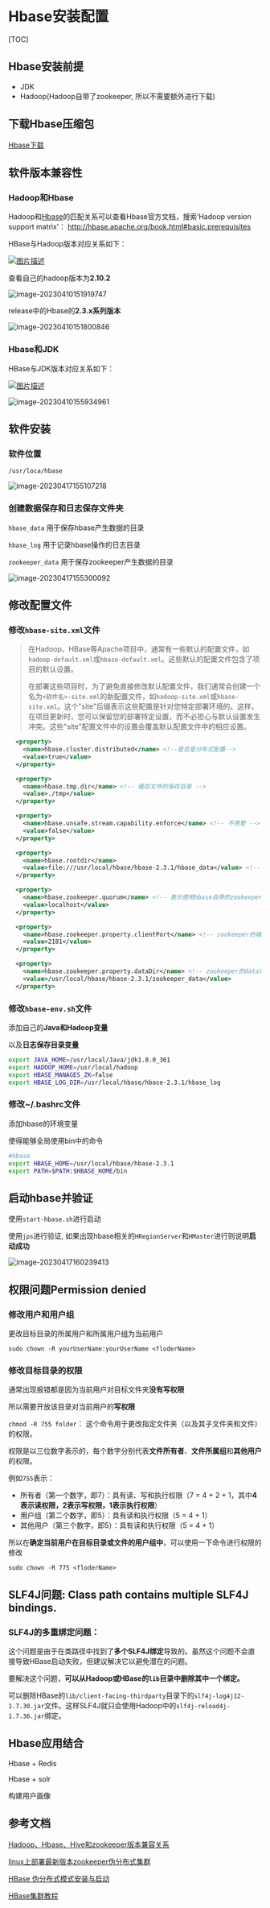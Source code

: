 # Hbase安装配置

[TOC]

## Hbase安装前提

- JDK
- Hadoop(Hadoop自带了zookeeper, 所以不需要额外进行下载)

## 下载Hbase压缩包

[Hbase下载](https://archive.apache.org/dist/hbase/)

## 软件版本兼容性

### Hadoop和Hbase

Hadoop和[Hbase](https://so.csdn.net/so/search?q=Hbase&spm=1001.2101.3001.7020)的匹配关系可以查看Hbase官方文档，搜索‘Hadoop version support matrix’： http://hbase.apache.org/book.html#basic.prerequisites

HBase与Hadoop版本对应关系如下：

[![图片描述](http://wiki.xuwei.tech/allpic/5fa365cb0961c7d613210938.jpg)](http://wiki.xuwei.tech/allpic/5fa365cb0961c7d613210938.jpg)

查看自己的hadoop版本为**2.10.2**

![image-20230410151919747](http://evinci.oss-cn-hangzhou.aliyuncs.com/evinci/image-20230410151919747.png)

release中的Hbase的**2.3.x系列版本**

![image-20230410151800846](http://evinci.oss-cn-hangzhou.aliyuncs.com/evinci/image-20230410151800846.png)

### Hbase和JDK

HBase与JDK版本对应关系如下：

[![图片描述](http://wiki.xuwei.tech/allpic/5fa365c509bf51ce12480471.jpg)](http://wiki.xuwei.tech/allpic/5fa365c509bf51ce12480471.jpg)

![image-20230410155934961](http://evinci.oss-cn-hangzhou.aliyuncs.com/evinci/image-20230410155934961.png)

## 软件安装

### 软件位置

`/usr/loca/hbase`

![image-20230417155107218](http://evinci.oss-cn-hangzhou.aliyuncs.com/evinci/image-20230417155107218.png)

### 创建数据保存和日志保存文件夹

`hbase_data` 用于保存hbase产生数据的目录

`hbase_log` 用于记录hbase操作的日志目录

`zookeeper_data` 用于保存zookeeper产生数据的目录

![image-20230417155300092](http://evinci.oss-cn-hangzhou.aliyuncs.com/evinci/image-20230417155300092.png)

## 修改配置文件

### 修改`hbase-site.xml`文件

> 在Hadoop、HBase等Apache项目中，通常有一些默认的配置文件，如`hadoop-default.xml`或`hbase-default.xml`。这些默认的配置文件包含了项目的默认设置。
>
> 在部署这些项目时，为了避免直接修改默认配置文件，我们通常会创建一个名为`<软件名>-site.xml`的新配置文件，如`hadoop-site.xml`或`hbase-site.xml`。这个"site"后缀表示这些配置是针对您特定部署环境的。这样，在项目更新时，您可以保留您的部署特定设置，而不必担心与默认设置发生冲突。这些"site"配置文件中的设置会覆盖默认配置文件中的相应设置。

```xml
  <property>
    <name>hbase.cluster.distributed</name> <!--是否是分布式配置-->
    <value>true</value>
  </property>

  <property>
    <name>hbase.tmp.dir</name> <!-- 缓存文件的保存目录 -->
    <value>./tmp</value>
  </property>

  <property>
    <name>hbase.unsafe.stream.capability.enforce</name> <!-- 不用管 -->
    <value>false</value>
  </property>

  <property>
    <name>hbase.rootdir</name>
    <value>file:///usr/local/hbase/hbase-2.3.1/hbase_data</value> <!-- hbase的data保存目录,需要手动创建 -->
  </property>

  <property>
    <name>hbase.zookeeper.quorum</name> <!-- 表示使用hbase自带的zookeeper -->
    <value>localhost</value>
  </property>

  <property>
    <name>hbase.zookeeper.property.clientPort</name> <!-- zookeeper的端口号 -->
    <value>2181</value>
  </property>

  <property>
    <name>hbase.zookeeper.property.dataDir</name> <!-- zookeeper的data保存目录 -->
    <value>/usr/local/hbase/hbase-2.3.1/zookeeper_data</value>
  </property>
```

### 修改`hbase-env.sh`文件

添加自己的**Java和Hadoop变量**

以及**日志保存目录变量**

```sh
export JAVA_HOME=/usr/local/Java/jdk1.8.0_361
export HADOOP_HOME=/usr/local/hadoop
export HBASE_MANAGES_ZK=false
export HBASE_LOG_DIR=/usr/local/hbase/hbase-2.3.1/hbase_log
```

### 修改~/.bashrc文件

添加hbase的环境变量

使得能够全局使用bin中的命令

```sh
#hbase
export HBASE_HOME=/usr/local/hbase/hbase-2.3.1
export PATH=$PATH:$HBASE_HOME/bin
```

## 启动hbase并验证

使用`start-hbase.sh`进行启动

使用`jps`进行验证, 如果出现hbase相关的`HRegionServer`和`HMaster`进行则说明**启动成功**

![image-20230417160239413](http://evinci.oss-cn-hangzhou.aliyuncs.com/evinci/image-20230417160239413.png)

## 权限问题Permission denied

### 修改用户和用户组

更改目标目录的所属用户和所属用户组为当前用户

```shell
sudo chown -R yourUserName:yourUserName <floderName>
```

### 修改目标目录的权限

通常出现报错都是因为当前用户对目标文件夹**没有写权限**

所以需要开放该目录对当前用户的**写权限**

`chmod -R 755 folder`： 这个命令用于更改指定文件夹（以及其子文件夹和文件）的权限。

权限是以三位数字表示的，每个数字分别代表**文件所有者**、**文件所属组**和**其他用户**的权限。

例如`755`表示：

- 所有者（第一个数字，即7）：具有读、写和执行权限（7 = 4 + 2 + 1，其中**4表示读权限，2表示写权限，1表示执行权限**）
- 用户组（第二个数字，即5）：具有读和执行权限（5 = 4 + 1）
- 其他用户（第三个数字，即5）：具有读和执行权限（5 = 4 + 1）

所以在**确定当前用户在目标目录或文件的用户组中**，可以使用一下命令进行权限的修改

```shell
sudo chown -R 775 <floderName>
```

## SLF4J问题: Class path contains multiple SLF4J bindings.

### SLF4J的多重绑定问题：

这个问题是由于在类路径中找到了**多个SLF4J绑定**导致的。虽然这个问题不会直接导致HBase启动失败，但建议解决它以避免潜在的问题。

要解决这个问题，**可以从Hadoop或HBase的`lib`目录中删除其中一个绑定。**

可以删除HBase的`lib/client-facing-thirdparty`目录下的`slf4j-log4j12-1.7.30.jar`文件。这样SLF4J就只会使用Hadoop中的`slf4j-reload4j-1.7.36.jar`绑定。

## Hbase应用结合

Hbase + Redis

Hbase + solr

构建用户画像

## 参考文档

[Hadoop、Hbase、Hive和zookeeper版本兼容关系](https://blog.csdn.net/qq_39261894/article/details/105134340)

[linux上部署最新版本zookeeper伪分布式集群](https://juejin.cn/post/7077892208560455716)

[HBase 伪分布式模式安装与启动](https://cloud.tencent.com/developer/article/1545320)

[HBase集群教程](http://wiki.xuwei.tech/hbase/install.html)